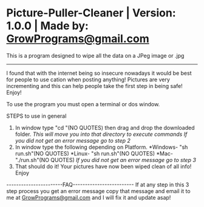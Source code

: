 Picture-Puller-Cleaner | Version: 1.0.0 | Made by: GrowPrograms@gmail.com
======================

This is a program designed to wipe all the data on a JPeg image or .jpg
***********************************************************************
I found that with the internet being so insecure nowadays it would be
best for people to use cation when posting anything! Pictures are very
incrementing and this can help people take the first step in being safe!
Enjoy!

To use the program you must open a terminal or dos window.

STEPS to use in general
1. In window type "cd "(NO QUOTES) then drag and drop the downloaded folder.
    *This will move you into that directory to execute commands*
    *If you did not get an error message go to step 2*
2. In window type the following depending on Platform.
     *Windows- "sh run.sh"(NO QUOTES)
     *Linux- "sh run.sh"(NO QUOTES)
     *Mac- "./run.sh"(NO QUOTES)
    *If you did not get an error message go to step 3*
3. That should do it! Your pictures have now been wiped clean of all info! Enjoy

-----------------------FAQ-------------------------
If at any step in this 3 step process you get an error message copy that message and
email it to me at GrowPrograms@gmail.com and I will fix it and update asap!
